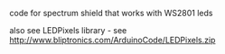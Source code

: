 code for spectrum shield that works with WS2801 leds

also see LEDPixels library - see http://www.bliptronics.com/ArduinoCode/LEDPixels.zip
